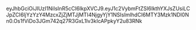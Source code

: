 eyJhbGciOiJIUzI1NiIsInR5cCI6IkpXVCJ9.eyJ1c2VybmFtZSI6IkthYXJsZUsiLCJpZCI6IjYzYzY4MzcxZjZjMTJjMTI4NjgyYjY1NSIsImlhdCI6MTY3Mzk1NDI0Nn0.Os1fViDo3JGm742q27R3GxL1lv3kIcAPpkyY2u83RNk